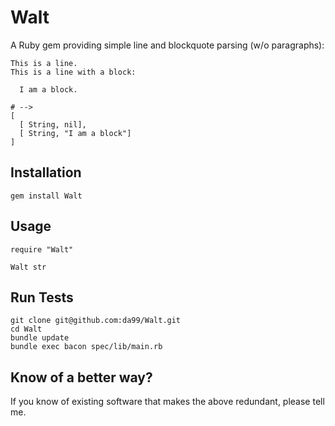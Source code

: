 
Walt
================

A Ruby gem providing simple line and blockquote parsing (w/o paragraphs):

    This is a line.
    This is a line with a block:
      
      I am a block.

    # -->
    [ 
      [ String, nil],
      [ String, "I am a block"]
    ]

Installation
------------

    gem install Walt

Usage
------

    require "Walt"
    
    Walt str


Run Tests
---------

    git clone git@github.com:da99/Walt.git
    cd Walt
    bundle update
    bundle exec bacon spec/lib/main.rb

Know of a better way?
-----------------------------

If you know of existing software that makes the above redundant,
please tell me.

